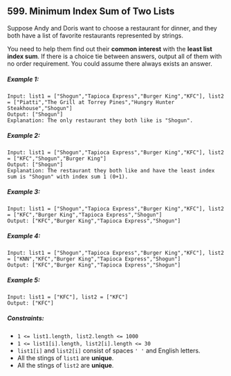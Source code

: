 ## 599. Minimum Index Sum of Two Lists

Suppose Andy and Doris want to choose a restaurant for dinner, and they both have a list of favorite restaurants represented by strings.

You need to help them find out their **common interest** with the **least list index sum**. If there is a choice tie between answers, output all of them with no order requirement. You could assume there always exists an answer.

##### Example 1:
```
Input: list1 = ["Shogun","Tapioca Express","Burger King","KFC"], list2 = ["Piatti","The Grill at Torrey Pines","Hungry Hunter Steakhouse","Shogun"]
Output: ["Shogun"]
Explanation: The only restaurant they both like is "Shogun".
```
##### Example 2:
```
Input: list1 = ["Shogun","Tapioca Express","Burger King","KFC"], list2 = ["KFC","Shogun","Burger King"]
Output: ["Shogun"]
Explanation: The restaurant they both like and have the least index sum is "Shogun" with index sum 1 (0+1).
```
##### Example 3:
```
Input: list1 = ["Shogun","Tapioca Express","Burger King","KFC"], list2 = ["KFC","Burger King","Tapioca Express","Shogun"]
Output: ["KFC","Burger King","Tapioca Express","Shogun"]
```
##### Example 4:
```
Input: list1 = ["Shogun","Tapioca Express","Burger King","KFC"], list2 = ["KNN","KFC","Burger King","Tapioca Express","Shogun"]
Output: ["KFC","Burger King","Tapioca Express","Shogun"]
```
##### Example 5:
```
Input: list1 = ["KFC"], list2 = ["KFC"]
Output: ["KFC"]
```

##### Constraints:

* ```1 <= list1.length, list2.length <= 1000```
* ```1 <= list1[i].length, list2[i].length <= 30```
* ```list1[i]``` and ```list2[i]``` consist of spaces ```' '``` and English letters.
* All the stings of ```list1``` are **unique**.
* All the stings of ```list2``` are **unique**.
